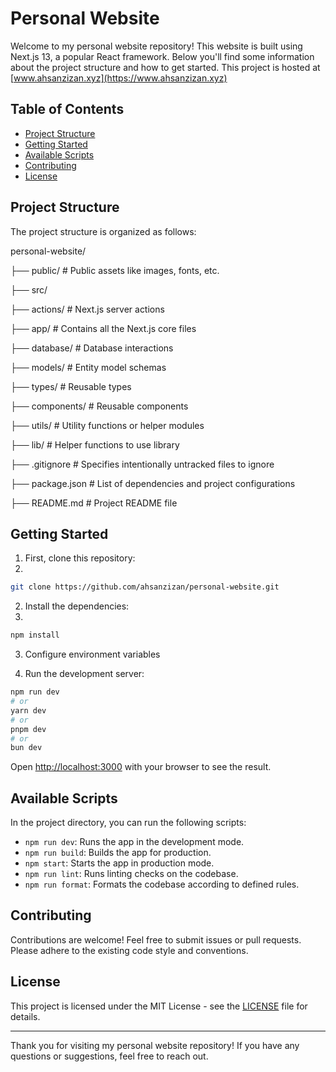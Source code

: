 # Personal Website
Welcome to my personal website repository! This website is built using Next.js 13, a popular React framework. Below you'll find some information about the project structure and how to get started. This project is hosted at [www.ahsanzizan.xyz](https://www.ahsanzizan.xyz)

## Table of Contents

- [Project Structure](#project-structure)
- [Getting Started](#getting-started)
- [Available Scripts](#available-scripts)
- [Contributing](#contributing)
- [License](#license)

## Project Structure
The project structure is organized as follows:

personal-website/

├── public/ # Public assets like images, fonts, etc.

├── src/
  
  ├── actions/ # Next.js server actions
  
  ├── app/ # Contains all the Next.js core files
  
  ├── database/ # Database interactions

  ├── models/ # Entity model schemas

  ├── types/ # Reusable types
  
  ├── components/ # Reusable components
  
  ├── utils/ # Utility functions or helper modules

  ├── lib/ # Helper functions to use library

├── .gitignore # Specifies intentionally untracked files to ignore

├── package.json # List of dependencies and project configurations

├── README.md # Project README file


## Getting Started

1. First, clone this repository:
2. 
```bash
git clone https://github.com/ahsanzizan/personal-website.git
```

2. Install the dependencies:
3. 
```bash
npm install
```

3. Configure environment variables

4. Run the development server:

```bash
npm run dev
# or
yarn dev
# or
pnpm dev
# or
bun dev
```

Open [http://localhost:3000](http://localhost:3000) with your browser to see the result.

## Available Scripts

In the project directory, you can run the following scripts:

- `npm run dev`: Runs the app in the development mode.
- `npm run build`: Builds the app for production.
- `npm start`: Starts the app in production mode.
- `npm run lint`: Runs linting checks on the codebase.
- `npm run format`: Formats the codebase according to defined rules.

## Contributing

Contributions are welcome! Feel free to submit issues or pull requests. Please adhere to the existing code style and conventions.

## License

This project is licensed under the MIT License - see the [LICENSE](LICENSE) file for details.

---

Thank you for visiting my personal website repository! If you have any questions or suggestions, feel free to reach out.
